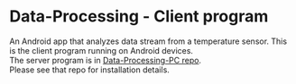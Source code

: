 # Data-Processing - Client program
An Android app that analyzes data stream from a temperature sensor. This is the client program running on Android devices.  
The server program is in [Data-Processing-PC repo](https://github.com/maxwyb/Data-Processing-PC).  
Please see that repo for installation details.